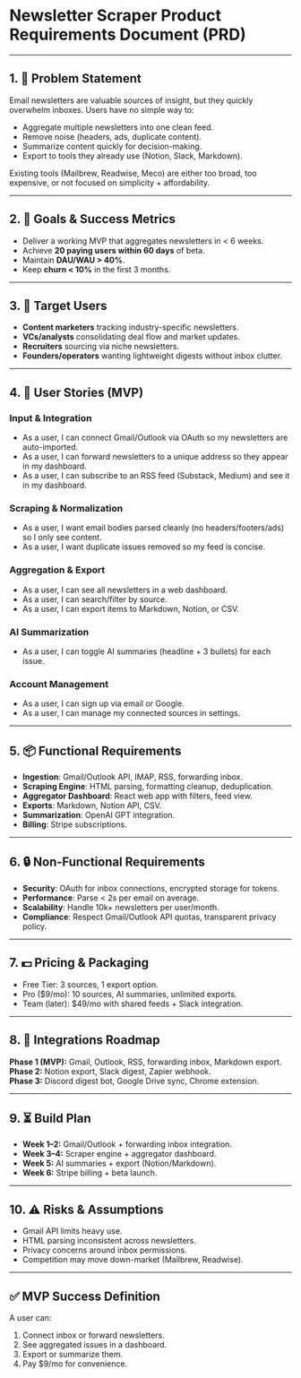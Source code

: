 # Newsletter Scraper Product Requirements Document (PRD)

---

## 1. 📖 Problem Statement
Email newsletters are valuable sources of insight, but they quickly overwhelm inboxes. Users have no simple way to:
- Aggregate multiple newsletters into one clean feed.
- Remove noise (headers, ads, duplicate content).
- Summarize content quickly for decision-making.
- Export to tools they already use (Notion, Slack, Markdown).

Existing tools (Mailbrew, Readwise, Meco) are either too broad, too expensive, or not focused on simplicity + affordability.

---

## 2. 🎯 Goals & Success Metrics
- Deliver a working MVP that aggregates newsletters in < 6 weeks.
- Achieve **20 paying users within 60 days** of beta.
- Maintain **DAU/WAU > 40%**.
- Keep **churn < 10%** in the first 3 months.

---

## 3. 👥 Target Users
- **Content marketers** tracking industry-specific newsletters.
- **VCs/analysts** consolidating deal flow and market updates.
- **Recruiters** sourcing via niche newsletters.
- **Founders/operators** wanting lightweight digests without inbox clutter.

---

## 4. 📌 User Stories (MVP)

### Input & Integration
- As a user, I can connect Gmail/Outlook via OAuth so my newsletters are auto-imported.
- As a user, I can forward newsletters to a unique address so they appear in my dashboard.
- As a user, I can subscribe to an RSS feed (Substack, Medium) and see it in my dashboard.

### Scraping & Normalization
- As a user, I want email bodies parsed cleanly (no headers/footers/ads) so I only see content.
- As a user, I want duplicate issues removed so my feed is concise.

### Aggregation & Export
- As a user, I can see all newsletters in a web dashboard.
- As a user, I can search/filter by source.
- As a user, I can export items to Markdown, Notion, or CSV.

### AI Summarization
- As a user, I can toggle AI summaries (headline + 3 bullets) for each issue.

### Account Management
- As a user, I can sign up via email or Google.
- As a user, I can manage my connected sources in settings.

---

## 5. 📦 Functional Requirements
- **Ingestion**: Gmail/Outlook API, IMAP, RSS, forwarding inbox.
- **Scraping Engine**: HTML parsing, formatting cleanup, deduplication.
- **Aggregator Dashboard**: React web app with filters, feed view.
- **Exports**: Markdown, Notion API, CSV.
- **Summarization**: OpenAI GPT integration.
- **Billing**: Stripe subscriptions.

---

## 6. 🔒 Non-Functional Requirements
- **Security**: OAuth for inbox connections, encrypted storage for tokens.
- **Performance**: Parse < 2s per email on average.
- **Scalability**: Handle 10k+ newsletters per user/month.
- **Compliance**: Respect Gmail/Outlook API quotas, transparent privacy policy.

---

## 7. 💵 Pricing & Packaging
- Free Tier: 3 sources, 1 export option.
- Pro ($9/mo): 10 sources, AI summaries, unlimited exports.
- Team (later): $49/mo with shared feeds + Slack integration.

---

## 8. 🔌 Integrations Roadmap
**Phase 1 (MVP):** Gmail, Outlook, RSS, forwarding inbox, Markdown export.  
**Phase 2:** Notion export, Slack digest, Zapier webhook.  
**Phase 3:** Discord digest bot, Google Drive sync, Chrome extension.

---

## 9. ⏳ Build Plan
- **Week 1–2:** Gmail/Outlook + forwarding inbox integration.
- **Week 3–4:** Scraper engine + aggregator dashboard.
- **Week 5:** AI summaries + export (Notion/Markdown).
- **Week 6:** Stripe billing + beta launch.

---

## 10. ⚠️ Risks & Assumptions
- Gmail API limits heavy use.
- HTML parsing inconsistent across newsletters.
- Privacy concerns around inbox permissions.
- Competition may move down-market (Mailbrew, Readwise).

---

## ✅ MVP Success Definition
A user can:
1. Connect inbox or forward newsletters.
2. See aggregated issues in a dashboard.
3. Export or summarize them.
4. Pay $9/mo for convenience.
